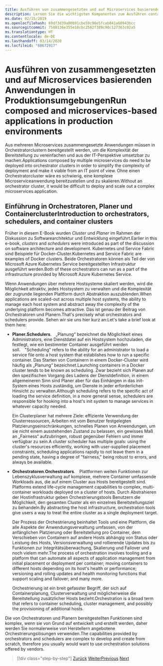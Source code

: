 ```yaml
---
title: Ausführen von zusammengesetzten und auf Microservices basierenden Anwendungen in Produktionsumgebungen
description: Lernen Sie die wichtigsten Komponenten zum Ausführen containerbasierter Anwendungen in Produktionsumgebungen kennen
ms.date: 02/15/2019
ms.openlocfilehash: 69df3d39a00b91cbe59c96e5fcab841a60943bcc
ms.sourcegitcommit: 7588136e355e10cbc2582f389c90c127363c02a5
ms.translationtype: HT
ms.contentlocale: de-DE
ms.lasthandoff: 03/14/2020
ms.locfileid: "68672917"
---
```

# <a name="run-composed-and-microservices-based-applications-in-production-environments"></a><span data-ttu-id="457b8-103">Ausführen von zusammengesetzten und auf Microservices basierenden Anwendungen in Produktionsumgebungen</span><span class="sxs-lookup"><span data-stu-id="457b8-103">Run composed and microservices-based applications in production environments</span></span>

<span data-ttu-id="457b8-104">Aus mehreren Microservices zusammengesetzte Anwendungen müssen in Orchestratorclustern bereitgestellt werden, um die Komplexität der Bereitstellung zu vereinfachen und aus der IT-Perspektive umsetzbar zu machen.</span><span class="sxs-lookup"><span data-stu-id="457b8-104">Applications composed by multiple microservices do need to be deployed into orchestrator clusters in order to simplify the complexity of deployment and make it viable from an IT point of view.</span></span> <span data-ttu-id="457b8-105">Ohne einen Orchestratorcluster wäre es schwierig, eine komplexe Microserviceanwendung bereitzustellen und zu skalieren.</span><span class="sxs-lookup"><span data-stu-id="457b8-105">Without an orchestrator cluster, it would be difficult to deploy and scale out a complex microservices application.</span></span>

## <a name="introduction-to-orchestrators-schedulers-and-container-clusters"></a><span data-ttu-id="457b8-106">Einführung in Orchestratoren, Planer und Containercluster</span><span class="sxs-lookup"><span data-stu-id="457b8-106">Introduction to orchestrators, schedulers, and container clusters</span></span>

<span data-ttu-id="457b8-107">Früher in diesem E-Book wurden *Cluster* und *Planer* im Rahmen der Diskussion zu Softwarearchitektur und Entwicklung eingeführt.</span><span class="sxs-lookup"><span data-stu-id="457b8-107">Earlier in this e-book, *clusters* and *schedulers* were introduced as part of the discussion on software architecture and development.</span></span> <span data-ttu-id="457b8-108">Kubernetes und Service Fabric sind Beispiele für Docker-Cluster.</span><span class="sxs-lookup"><span data-stu-id="457b8-108">Kubernetes and Service Fabric are examples of Docker clusters.</span></span> <span data-ttu-id="457b8-109">Beide Orchestratoren können als Teil der von Microsoft Azure Kubernetes Service bereitgestellten Infrastruktur ausgeführt werden.</span><span class="sxs-lookup"><span data-stu-id="457b8-109">Both of these orchestrators can run as a part of the infrastructure provided by Microsoft Azure Kubernetes Service.</span></span>

<span data-ttu-id="457b8-110">Wenn Anwendungen über mehrere Hostsysteme skaliert werden, wird die Möglichkeit attraktiv, jedes Hostsystem zu verwalten und die Komplexität der zugrunde liegenden Plattform durch Abstraktion auszublenden.</span><span class="sxs-lookup"><span data-stu-id="457b8-110">When applications are scaled-out across multiple host systems, the ability to manage each host system and abstract away the complexity of the underlying platform becomes attractive.</span></span> <span data-ttu-id="457b8-111">Das ist genau der Beitrag von Orchestratoren und Planern.</span><span class="sxs-lookup"><span data-stu-id="457b8-111">That's precisely what orchestrators and schedulers provide.</span></span> <span data-ttu-id="457b8-112">Sehen wir sie uns hier kurz an:</span><span class="sxs-lookup"><span data-stu-id="457b8-112">Let's take a brief look at them here:</span></span>

- <span data-ttu-id="457b8-113">**Planer.**</span><span class="sxs-lookup"><span data-stu-id="457b8-113">**Schedulers**.</span></span><span data-ttu-id="457b8-114"> „Planung“ bezeichnet die Möglichkeit eines Administrators, eine Dienstdatei auf ein Hostsystem hochzuladen, die festlegt, wie ein bestimmter Container ausgeführt werden soll.</span><span class="sxs-lookup"><span data-stu-id="457b8-114"> "Scheduling" refers to the ability for an administrator to load a service file onto a host system that establishes how to run a specific container.</span></span> <span data-ttu-id="457b8-115">Das Starten von Containern in einem Docker-Cluster wird häufig als „Planung“ bezeichnet.</span><span class="sxs-lookup"><span data-stu-id="457b8-115">Launching containers in a Docker cluster tends to be known as scheduling.</span></span> <span data-ttu-id="457b8-116">Zwar bezieht sich Planen auf den spezifischen Vorgang des Ladens der Dienstdefinition, in einem allgemeineren Sinn sind Planer aber für das Einhängen in das init-System eines Hosts zuständig, um Dienste in jeder erforderlichen Hinsicht zu verwalten.</span><span class="sxs-lookup"><span data-stu-id="457b8-116">Although scheduling refers to the specific act of loading the service definition, in a more general sense, schedulers are responsible for hooking into a host's init system to manage services in whatever capacity needed.</span></span>

   <span data-ttu-id="457b8-117">Ein Clusterplaner hat mehrere Ziele: effiziente Verwendung der Clusterressourcen, Arbeiten mit vom Benutzer festgelegten Platzierungseinschränkungen, schnelles Planen von Anwendungen, um sie nicht einem ausstehenden Zustand zu belassen, ein gewisses Maß an „Fairness“ aufzubringen, robust gegenüber Fehlern und immer verfügbar zu sein.</span><span class="sxs-lookup"><span data-stu-id="457b8-117">A cluster scheduler has multiple goals: using the cluster's resources efficiently, working with user-supplied placement constraints, scheduling applications rapidly to not leave them in a pending state, having a degree of "fairness," being robust to errors, and always be available.</span></span>

- <span data-ttu-id="457b8-118">**Orchestratoren**.</span><span class="sxs-lookup"><span data-stu-id="457b8-118">**Orchestrators**.</span></span><span data-ttu-id="457b8-119"> Plattformen weiten Funktionen zur Lebenszyklusverwaltung auf komplexe, mehrere Container umfassende Workloads aus, die auf einem Cluster aus Hosts bereitgestellt sind.</span><span class="sxs-lookup"><span data-stu-id="457b8-119"> Platforms extend life-cycle management capabilities to complex, multi-container workloads deployed on a cluster of hosts.</span></span> <span data-ttu-id="457b8-120">Durch Abstrahieren der Hostinfrastruktur geben Orchestrierungstools Benutzern die Möglichkeit, den gesamten Cluster als ein einzelnes Bereitstellungsziel zu behandeln.</span><span class="sxs-lookup"><span data-stu-id="457b8-120">By abstracting the host infrastructure, orchestration tools give users a way to treat the entire cluster as a single deployment target.</span></span>

   <span data-ttu-id="457b8-121">Der Prozess der Orchestrierung beinhaltet Tools und eine Plattform, die alle Aspekte der Anwendungsverwaltung umfassen, von der anfänglichen Platzierung oder Bereitstellung pro Container, dem Verschieben von Containern auf andere Hosts abhängig von Status oder Leistung des Hosts, Versionsverwaltung und rollierende Updates bis zu Funktionen zur Integritätsüberwachung, Skalierung und Failover und noch vielem mehr.</span><span class="sxs-lookup"><span data-stu-id="457b8-121">The process of orchestration involves tooling and a platform that can automate all aspects of application management from initial placement or deployment per container; moving containers to different hosts depending on its host's health or performance; versioning and rolling updates and health monitoring functions that support scaling and failover; and many more.</span></span>

   <span data-ttu-id="457b8-122">Orchestrierung ist ein breit gefasster Begriff, der sich auf Containerplanung, Clusterverwaltung und möglicherweise die Bereitstellung zusätzlicher Hosts bezieht.</span><span class="sxs-lookup"><span data-stu-id="457b8-122">Orchestration is a broad term that refers to container scheduling, cluster management, and possibly the provisioning of additional hosts.</span></span>

<span data-ttu-id="457b8-123">Die von Orchestratoren und Planern bereitgestellten Funktionen sind komplex, wenn sie von Grund auf entwickelt und erstellt werden, daher werden Sie normalerweise von Herstellern angebotene Orchestrierungslösungen verwenden.</span><span class="sxs-lookup"><span data-stu-id="457b8-123">The capabilities provided by orchestrators and schedulers are complex to develop and create from scratch, therefore you usually would want to use orchestration solutions offered by vendors.</span></span>

>[!div class="step-by-step"]
><span data-ttu-id="457b8-124">[Zurück](index.md)
>[Weiter](manage-production-docker-environments.md)</span><span class="sxs-lookup"><span data-stu-id="457b8-124">[Previous](index.md)
[Next](manage-production-docker-environments.md)</span></span>
